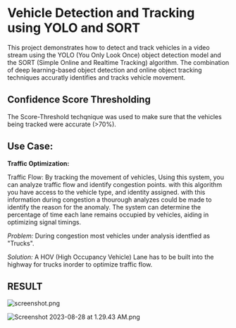 
# Vehicle Detection and Tracking using YOLO and SORT

This project demonstrates how to detect and track vehicles in a video stream using the YOLO (You Only Look Once) object detection model and the SORT (Simple Online and Realtime Tracking) algorithm. The combination of deep learning-based object detection and online object tracking techniques accuratly identifies and tracks vehicle movement. 







## Confidence Score Thresholding

The Score-Threshold techqnique was used to make sure that the vehicles being tracked were accurate (>70%).



## Use Case:
**Traffic Optimization:**

Traffic Flow: By tracking the movement of vehicles, Using this system, you can analyze traffic flow and identify congestion points. with this algorithm you have access to the vehicle type, and identity assigned. with this information during congestion a thourough analyzes could be made to identify the reason for the anomaly. The system can determine the percentage of time each lane remains occupied by vehicles, aiding in optimizing signal timings.

_Problem:_ During congestion most vehicles under analysis identfied as "Trucks".

_Solution:_ A HOV (High Occupancy Vehicle) Lane has to be built into the highway for trucks inorder to optimize traffic flow.

## RESULT

![screenshot.png](..%2F..%2FDownloads%2Fscreenshot.png)

![Screenshot 2023-08-28 at 1.29.43 AM.png](..%2F..%2FDesktop%2FScreenshot%202023-08-28%20at%201.29.43%20AM.png)

